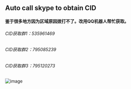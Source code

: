 ## Auto call skype to obtain CID    

#### 鉴于很多地方因为区域原因拨打不了。改用QQ机器人帮忙获取。

###### CID获取群1：535961469 
###### CID获取群2：795085239 
###### CID获取群3：795120273

![image](https://github.com/laomms/AutoCallCID/blob/laomms/pic.png)    




